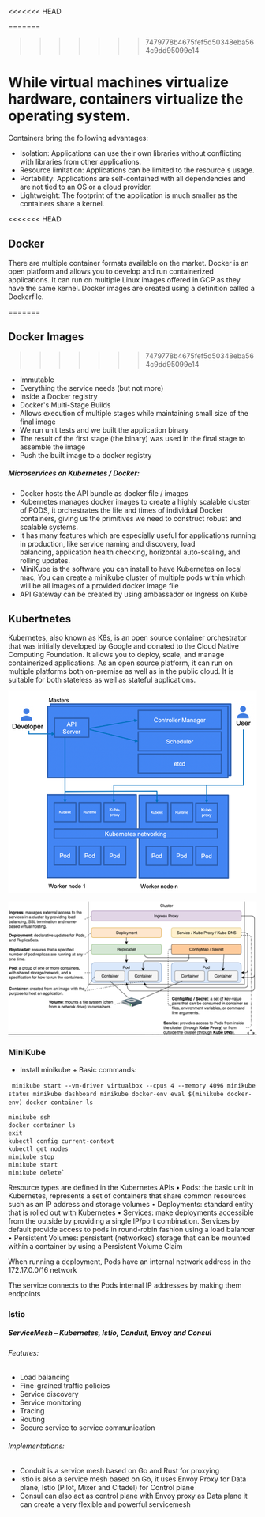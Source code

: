 
<<<<<<< HEAD

=======
>>>>>>> 7479778b4675fef5d50348eba564c9dd95099e14
# While virtual machines virtualize hardware, containers virtualize the operating system.

Containers bring the following advantages:

- Isolation: Applications can use their own libraries without conflicting with libraries from other applications.
- Resource limitation: Applications can be limited to the resource's usage.
- Portability: Applications are self-contained with all dependencies and are not tied to an OS or a cloud provider.
- Lightweight: The footprint of the application is much smaller as the containers share a kernel.

<<<<<<< HEAD
## Docker 
There are multiple container formats available on the market. Docker is an open platform and allows you to develop and run containerized applications. It can run on multiple Linux images offered in GCP as they have the same kernel. Docker images are created using a definition called a Dockerfile.

=======
## Docker Images
  
>>>>>>> 7479778b4675fef5d50348eba564c9dd95099e14
 - Immutable   
 - Everything the service needs (but not more)   
 - Inside a Docker registry
-   Docker's Multi-Stage Builds
-   Allows execution of multiple stages while maintaining small size of the final image
-   We run unit tests and we built the application binary
-   The result of the first stage (the binary) was used in the final stage to assemble the image
- Push the built image to a docker registry

##### Microservices on Kubernetes / Docker:
- Docker hosts the API bundle as docker file / images
- Kubernetes manages docker images to create a highly scalable cluster of PODS, it orchestrates the life and times of individual Docker containers, giving us the primitives we need to construct robust and scalable systems.
- It has many features which are especially useful for applications running in production, like service naming and discovery, load balancing, application health checking, horizontal auto-scaling, and rolling updates.
- MiniKube is the software you can install to have Kubernetes on local mac, You can create a minikube cluster of multiple pods within which will be all images of a provided docker image file
- API Gateway can be created by using ambassador or Ingress on Kube	 

## Kubertnetes 
Kubernetes, also known as K8s, is an open source container orchestrator that was initially developed by Google and donated to the Cloud Native Computing Foundation. It allows you to deploy, scale, and manage containerized applications. As an open source platform, it can run on multiple platforms both on-premise as well as in the public cloud. It is suitable for both stateless as well as stateful applications.

![K8s](static/K8s.png)

![Kube Deployment](static/KubeDeploy.png)

### MiniKube

- Install minikube + Basic commands:

 `` minikube start --vm-driver virtualbox --cpus 4 --memory 4096
    minikube status
    minikube dashboard
    minikube docker-env
    eval $(minikube docker-env)
    docker container ls``
    
    
    minikube ssh
    docker container ls
    exit
    kubectl config current-context
    kubectl get nodes
    minikube stop
    minikube start
    minikube delete`

Resource types are defined in the Kubernetes APIs
• Pods: the basic unit in Kubernetes, represents a set of containers that share common resources such as an IP address and storage volumes
• Deployments: standard entity that is rolled out with Kubernetes
• Services: make deployments accessible from the outside by providing a single IP/port combination. Services by default provide access to pods in round-robin fashion using a load balancer
• Persistent Volumes: persistent (networked) storage that can be mounted within a container by using a Persistent Volume Claim

When	running	 a	deployment,	 Pods	have	an	internal	network	address	in	the	172.17.0.0/16	network

The	service	connects	to	the	Pods	internal	IP	addresses	by	making	them	endpoints
    
### Istio 

##### ServiceMesh – Kubernetes, Istio, Conduit, Envoy and Consul

###### Features:		
- Load balancing
- Fine-grained traffic policies
- Service discovery
- Service monitoring
- Tracing
- Routing
- Secure service to service communication
    
###### Implementations:        
- Conduit is a service mesh based on Go and Rust for proxying
- Istio is also a service mesh based on Go, it uses	Envoy Proxy for Data plane, Istio (Pilot, Mixer and Citadel) for Control plane
- Consul can also act as control plane with Envoy proxy as Data plane it can create a very flexible and powerful servicemesh

